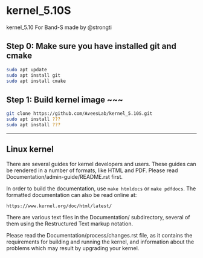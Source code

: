 # kernel_5.10S
kernel_5.10 For Band-S made by @strongti

## Step 0: Make sure you have installed git and cmake
```bash
sudo apt update
sudo apt install git
sudo apt install cmake
```

## Step 1: Build kernel image ~~~
```bash
git clone https://github.com/AveesLab/kernel_5.10S.git
sudo apt install ???
sudo apt install ???
```

---
Linux kernel
---

There are several guides for kernel developers and users. These guides can
be rendered in a number of formats, like HTML and PDF. Please read
Documentation/admin-guide/README.rst first.

In order to build the documentation, use ``make htmldocs`` or
``make pdfdocs``.  The formatted documentation can also be read online at:

    https://www.kernel.org/doc/html/latest/

There are various text files in the Documentation/ subdirectory,
several of them using the Restructured Text markup notation.

Please read the Documentation/process/changes.rst file, as it contains the
requirements for building and running the kernel, and information about
the problems which may result by upgrading your kernel.